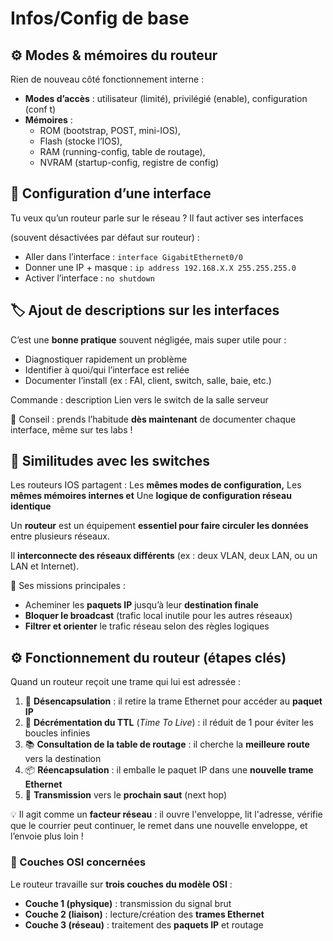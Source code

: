 # Infos/Config de base

## **⚙️ Modes & mémoires du routeur**

Rien de nouveau côté fonctionnement interne :

- **Modes d’accès** : utilisateur (limité), privilégié (enable), configuration (conf t)
- **Mémoires** :
  - ROM (bootstrap, POST, mini-IOS),
  - Flash (stocke l’IOS),
  - RAM (running-config, table de routage),
  - NVRAM (startup-config, registre de config)



## **🔌 Configuration d’une interface**

Tu veux qu’un routeur parle sur le réseau ? Il faut activer ses interfaces

(souvent désactivées par défaut sur routeur) :

- Aller dans l’interface : `interface GigabitEthernet0/0`
- Donner une IP + masque : `ip address 192.168.X.X 255.255.255.0`
- Activer l’interface : `no shutdown`



## **🏷️ Ajout de descriptions sur les interfaces**

C’est une **bonne pratique** souvent négligée, mais super utile pour :

- Diagnostiquer rapidement un problème
- Identifier à quoi/qui l’interface est reliée
- Documenter l’install (ex : FAI, client, switch, salle, baie, etc.)

Commande : description Lien vers le switch de la salle serveur

📌 Conseil : prends l’habitude **dès maintenant** de documenter chaque interface, même sur tes labs !



## **🤝 Similitudes avec les switches**

Les routeurs IOS partagent : Les **mêmes modes de configuration,** Les **mêmes mémoires internes et** Une **logique de configuration réseau identique**

Un **routeur** est un équipement **essentiel pour faire circuler les données** entre plusieurs réseaux.

Il **interconnecte des réseaux différents** (ex : deux VLAN, deux LAN, ou un LAN et Internet).

🧭 Ses missions principales :

- Acheminer les **paquets IP** jusqu’à leur **destination finale**
- **Bloquer le broadcast** (trafic local inutile pour les autres réseaux)
- **Filtrer et orienter** le trafic réseau selon des règles logiques



## **⚙️ Fonctionnement du routeur (étapes clés)**

Quand un routeur reçoit une trame qui lui est adressée :

1.  📩 **Désencapsulation** : il retire la trame Ethernet pour accéder au **paquet IP**
2.  🔢 **Décrémentation du TTL** (*Time To Live*) : il réduit de 1 pour éviter les boucles infinies
3.  📚 **Consultation de la table de routage** : il cherche la **meilleure route** vers la destination
4.  📦 **Réencapsulation** : il emballe le paquet IP dans une **nouvelle trame Ethernet**
5.  🚀 **Transmission** vers le **prochain saut** (next hop)

💡 Il agit comme un **facteur réseau** : il ouvre l'enveloppe, lit l'adresse, vérifie que le courrier peut continuer, le remet dans une nouvelle enveloppe, et l’envoie plus loin !



### **🧬 Couches OSI concernées**

Le routeur travaille sur **trois couches du modèle OSI** :

- **Couche 1 (physique)** : transmission du signal brut
- **Couche 2 (liaison)** : lecture/création des **trames Ethernet**
- **Couche 3 (réseau)** : traitement des **paquets IP** et routage



